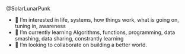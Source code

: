 @SolarLunarPunk
- 👀 I’m interested in life, systems, how things work, what is going on, tuning in, awareness
- 🌱 I’m currently learning Algorithms, functions, programming, data smashing, data sharing, constrantly learning
- 💞️ I’m looking to collaborate on building a better world. 

<!---
SolarLunarPunk/SolarLunarPunk is a ✨ special ✨ repository because its `README.md` (this file) appears on your GitHub profile.
You can click the Preview link to take a look at your changes.
--->
